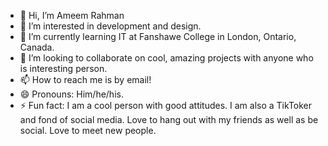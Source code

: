 
- 👋 Hi, I’m Ameem Rahman
- 👀 I’m interested in development and design.
- 🌱 I’m currently learning IT at Fanshawe College in London, Ontario, Canada.
- 💞️ I’m looking to collaborate on cool, amazing projects with anyone who is interesting person. 
- 📫 How to reach me is by email!
- 😄 Pronouns: Him/he/his.
- ⚡ Fun fact: I am a cool person with good attitudes. I am also a TikToker and fond of social media. Love to hang out with my friends as well as be social. Love to meet new people.
